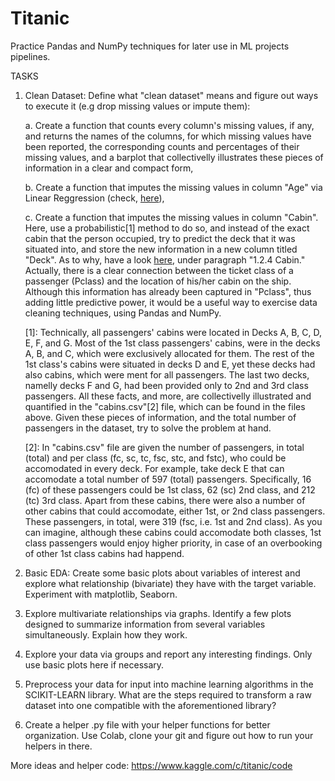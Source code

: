 # Titanic 
Practice Pandas and NumPy techniques for later use in ML projects pipelines.

TASKS

1) Clean Dataset: Define what "clean dataset" means and figure out ways to execute it (e.g drop missing values or impute them):

    a. Create a function that counts every column's missing values, if any, and returns the names of the columns, for which missing values have been reported, the corresponding counts and percentages of their missing values, and a barplot that collectivelly illustrates these pieces of information in a clear and compact form,

    b. Create a function that imputes the missing values in column "Age" via Linear Reggression (check, [here](https://rstudio-pubs-static.s3.amazonaws.com/98715_fcd035c75a9b431a84efca8b091a185f.html)),

    c. Create a function that imputes the missing values in column "Cabin". Here, use a probabilistic[1] method to do so, and instead of the exact cabin that the person occupied, try to predict the deck that it was situated into, and store the new information in a new column titled "Deck". As to why, have a look [here](https://www.kaggle.com/gunesevitan/titanic-advanced-feature-engineering-tutorial/notebook), under paragraph "1.2.4 Cabin." Actually, there is a clear connection between the ticket class of a passenger (Pclass) and the location of his/her cabin on the ship. Although this information has already been captured in "Pclass", thus adding little predictive power, it would be a useful way to exercise data cleaning techniques, using Pandas and NumPy.

    [1]: Technically, all passengers' cabins were located in Decks A, B, C, D, E, F, and G. Most of the 1st class passengers' cabins, were in the decks A, B, and C, which were exclusively allocated for them. The rest of the 1st class's cabins were situated in decks D and E, yet these decks had also cabins, which were ment for all passengers. The last two decks, namelly decks F and G, had been provided only to 2nd and 3rd class passengers. All these facts, and more, are collectivelly illustrated and quantified in the "cabins.csv"[2] file, which can be found in the files above. Given these pieces of information, and the total number of passengers in the dataset, try to solve the problem at hand.

    [2]: In "cabins.csv" file are given the number of passengers, in total (total) and per class (fc, sc, tc, fsc, stc, and fstc), who could be accomodated in every deck.
For example, take deck E that can accomodate a total number of 597 (total) passengers. Specifically, 16 (fc) of these passengers could be 1st class, 62 (sc) 2nd class,
and 212 (tc) 3rd class. Apart from these cabins, there were also a number of other cabins that could accomodate, either 1st, or 2nd class passengers. These passengers,
in total, were 319 (fsc, i.e. 1st and 2nd class). As you can imagine, although these cabins could accomodate both classes, 1st class passengers would enjoy higher priority,
in case of an overbooking of other 1st class cabins had happend.

2) Basic EDA: Create some basic plots about variables of interest and explore what relationship (bivariate) they have with the target variable. Experiment with matplotlib, Seaborn.
3) Explore multivariate relationships via graphs. Identify a few plots designed to summarize information from several variables simultaneously. Explain how they work.
4) Explore your data via groups and report any interesting findings. Only use basic plots here if necessary.
5) Preprocess your data for input into machine learning algorithms in the SCIKIT-LEARN library. What are the steps required to transform a raw dataset into one compatible with the       aforementioned library? 
6) Create a helper .py file with your helper functions for better organization. Use Colab, clone your git and figure out how to run your helpers in there. 

More ideas and helper code: https://www.kaggle.com/c/titanic/code 
